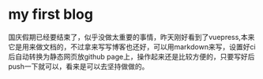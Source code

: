 # my first  blog

国庆假期已经要结束了，似乎没做太重要的事情，昨天刚好看到了vuepress,本来它是用来做文档的，不过拿来写写博客也还好，可以用markdown来写，设置好ci后自动转换为静态网页放github page上，操作起来还是比较方便的，只要写好后push一下就可以，看来是可以去坚持做做的。